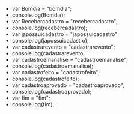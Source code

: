 + var Bomdia = "bomdia"; 
+ console.log(Bomdia);
+ var Recebercadastro = "recebercadastro"; 
+ console.log(recebercadastro);
+ var japossuicadastro = "japossuicadastro";
+ console.log(japossuicadastro);
+ var cadastrarevento = "cadastrarevento";
+ console.log(cadastrarevento;
+ var cadastroemanalise = "cadastroemanalise";
+ console.log(cadastroemanalise);
+ var cadastrofeito = "cadastrofeito";
+ console.log(cadastrofeito);
+ var cadastroaprovado = "cadastroaprovado"; 
+ console.log(cadastroaprovado);
+ var fim = "fim";
+ console.log(fim);
